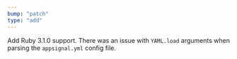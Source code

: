 ```yaml
---
bump: "patch"
type: "add"
---
```


Add Ruby 3.1.0 support. There was an issue with `YAML.load` arguments when parsing the `appsignal.yml` config file.
